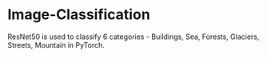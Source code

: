 # Image-Classification
ResNet50 is used to classify 6 categories - Buildings, Sea, Forests, Glaciers, Streets, Mountain in PyTorch.
